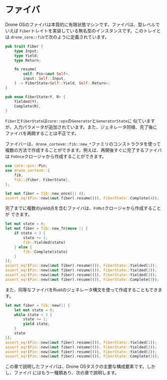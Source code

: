 # ファイバ

Drone OSのファイバは本質的に有限状態マシンです。ファイバは、型レベルでいえば
`Fiber`トレイトを実装している無名型のインスタンスです。このトレイとは
`drone_core::fib`で次のように定義されています。

```rust
pub trait Fiber {
    type Input;
    type Yield;
    type Return;

    fn resume(
        self: Pin<&mut Self>,
        input: Self::Input,
    ) -> FiberState<Self::Yield, Self::Return>;
}

pub enum FiberState<Y, R> {
    Yielded(Y),
    Complete(R),
}
```

`Fiber`と`FiberState`は`core::ops`の`Generator`と`GeneratorState`に
似ていますが、入力パラメータが追加されています。また、ジェネレータ同様、完了後に
ファイバを再開することは不正です。

ファイバーは、`drone_cortexm::fib::new_*`ファミリのコンストラクタを使って
複数の方法で作成することができます。例えば、再開後すぐに完了するファイバは
`FnOnce`クロージャから作成することができます。

```rust
use core::pin::Pin;
use drone_cortexm::{
    fib,
    fib::{Fiber, FiberState},
};

let mut fiber = fib::new_once(|| 4);
assert_eq!(Pin::new(&mut fiber).resume(()), FiberState::Complete(4));
```

完了までに複数のyield点を含むファイバは、`FnMut`クロージャから作成することが
できます。

```rust
let mut state = 0;
let mut fiber = fib::new_fn(move || {
    if state < 3 {
        state += 1;
        fib::Yielded(state)
    } else {
        fib::Complete(state)
    }
});
assert_eq!(Pin::new(&mut fiber).resume(()), FiberState::Yielded(1));
assert_eq!(Pin::new(&mut fiber).resume(()), FiberState::Yielded(2));
assert_eq!(Pin::new(&mut fiber).resume(()), FiberState::Yielded(3));
assert_eq!(Pin::new(&mut fiber).resume(()), FiberState::Complete(3));
```

また、同等なファイバをRustのジェネレータ構文を使って作成することもできます。

```rust
let mut fiber = fib::new(|| {
    let mut state = 0;
    while state < 3 {
        state += 1;
        yield state;
    }
    state
});
assert_eq!(Pin::new(&mut fiber).resume(()), FiberState::Yielded(1));
assert_eq!(Pin::new(&mut fiber).resume(()), FiberState::Yielded(2));
assert_eq!(Pin::new(&mut fiber).resume(()), FiberState::Yielded(3));
assert_eq!(Pin::new(&mut fiber).resume(()), FiberState::Complete(3));
```

この章で説明したファイバは、Drone OSタスクの主要な構成要素です。しかし、ファイバ
にはもう一種類あり、次の章で説明します。
